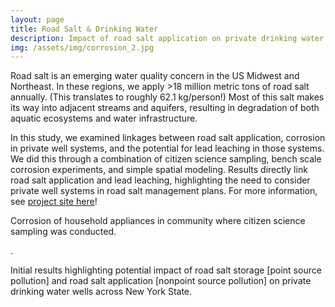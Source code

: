 ```yaml
---
layout: page
title: Road Salt & Drinking Water
description: Impact of road salt application on private drinking water systems
img: /assets/img/corrosion_2.jpg
---
```


Road salt is an emerging water quality concern in the US Midwest and Northeast. In these regions, we apply >18 million metric tons of road salt annually. (This translates to roughly 62.1 kg/person!) Most of this salt makes its way into adjacent streams and aquifers, resulting in degradation of both aquatic ecosystems and water infrastructure. 

In this study, we examined linkages between road salt application, corrosion in private well systems, and the potential for lead leaching in those systems. We did this through a combination of citizen science sampling, bench scale corrosion experiments, and simple spatial modeling. Results directly link road salt application and lead leaching, highlighting the need to consider private well systems in road salt management plans. For more information, see [project site here](http://www.uswaterstudy.org/projects/lead-in-water/orleans_new-york/)!


<div class="img_row">
    <img class="col center" src="{{ site.baseurl }}/assets/img/corrosion.jpg" alt=""/>
</div> 
<div class="col three caption">
Corrosion of household appliances in community where citizen science sampling was conducted.
</div>

.

<div class="img_row">
    <img class="col center" src="{{ site.baseurl }}/assets/img/NY.jpg" alt=""/>
</div> 
<div class="col three caption">
Initial results highlighting potential impact of road salt storage [point source pollution] and road salt application [nonpoint source pollution] on private drinking water wells across New York State.   
</div>






